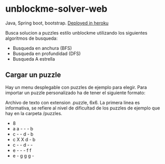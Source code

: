 # unblockme-solver-web
Java, Spring boot, bootstrap.
[Deployed in heroku](https://unblockme-solver-web.herokuapp.com/)

Busca solucion a puzzles estilo unblockme utilizando los siguientes algoritmos de busqueda:
- Busqueda en anchura (BFS)
- Busqueda en profundidad (DFS)
- Busqueda A estrella

## Cargar un puzzle
Hay un menu desplegable con puzzles de ejemplo para elegir.
Para importar un puzzle personalizado ha de tener el siguiente formato:

Archivo de texto con extension .puzzle, 6x6. La primera linea es informativa, se refiere al nivel de dificultad de los puzzles de ejemplo
que hay en la carpeta /puzzles.

- 8
- a a - - - b
- c - - d - b
- c X X d - b
- c - - d - -
- e - - - f f
- e - g g g -

